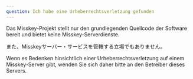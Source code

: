 ```yaml
---
question: Ich habe eine Urheberrechtsverletzung gefunden
---
```


Das Misskey-Projekt stellt nur den grundlegenden Quellcode der Software bereit und bietet keine Misskey-Serverdienste.

また、Misskeyサーバー・サービスを管轄する立場でもありません。

Wenn es Bedenken hinsichtlich einer Urheberrechtsverletzung auf einem Misskey-Server gibt, wenden Sie sich daher bitte an den Betreiber dieses Servers.
